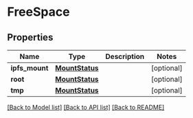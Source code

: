 # FreeSpace

## Properties
Name | Type | Description | Notes
------------ | ------------- | ------------- | -------------
**ipfs_mount** | [**MountStatus**](MountStatus.md) |  | [optional] 
**root** | [**MountStatus**](MountStatus.md) |  | [optional] 
**tmp** | [**MountStatus**](MountStatus.md) |  | [optional] 

[[Back to Model list]](../README.md#documentation-for-models) [[Back to API list]](../README.md#documentation-for-api-endpoints) [[Back to README]](../README.md)

